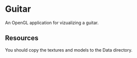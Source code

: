 # Guitar

An OpenGL application for vizualizing a guitar.

## Resources

You should copy the textures and models to the Data directory.
